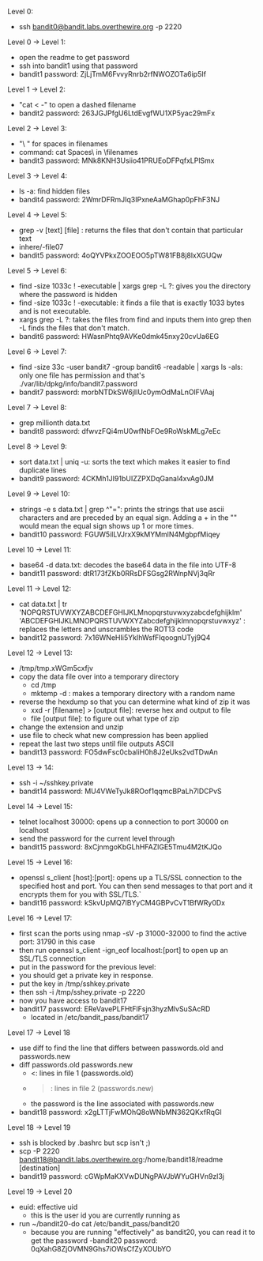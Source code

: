 Level 0:
- ssh bandit0@bandit.labs.overthewire.org -p 2220

Level 0 -> Level 1:
- open the readme to get password
- ssh into bandit1 using that password
- bandit1 password: ZjLjTmM6FvvyRnrb2rfNWOZOTa6ip5If

Level 1 -> Level 2:
- "cat < -" to open a dashed filename
- bandit2 password: 263JGJPfgU6LtdEvgfWU1XP5yac29mFx

Level 2 -> Level 3:
- "\ " for spaces in filenames
- command: cat Spaces\ in \filenames
- bandit3 password: MNk8KNH3Usiio41PRUEoDFPqfxLPlSmx

Level 3 -> Level 4:
- ls -a: find hidden files
- bandit4 password: 2WmrDFRmJIq3IPxneAaMGhap0pFhF3NJ

Level 4 -> Level 5:
- grep -v [text] [file] : returns the files that don't contain that particular text
- inhere/-file07
- bandit5 password: 4oQYVPkxZOOEOO5pTW81FB8j8lxXGUQw

Level 5 -> Level 6:
- find -size 1033c ! -executable | xargs grep -L ?: gives you the directory where the password is hidden
- find -size 1033c ! -executable: it finds a file that is exactly 1033 bytes and is not executable. 
- xargs grep -L ?: takes the files from find and inputs them into grep then -L finds the files that don't match.
- bandit6 password: HWasnPhtq9AVKe0dmk45nxy20cvUa6EG

Level 6 -> Level 7:
- find -size 33c -user bandit7 -group bandit6 -readable | xargs  ls -als: only one file has permission and that's ./var/lib/dpkg/info/bandit7.password
- bandit7 password: morbNTDkSW6jIlUc0ymOdMaLnOlFVAaj

Level 7 -> Level 8:
- grep millionth data.txt
- bandit8 password: dfwvzFQi4mU0wfNbFOe9RoWskMLg7eEc

Level 8 -> Level 9:
- sort data.txt | uniq -u: sorts the text which makes it easier to find duplicate lines
- bandit9 password: 4CKMh1JI91bUIZZPXDqGanal4xvAg0JM

Level 9 -> Level 10:
- strings -e s data.txt | grep ^"=": prints the strings that use ascii characters and are preceded by an equal sign. Adding a \+ in the "" would mean the equal sign shows up 1 or more times.
- bandit10 password: FGUW5ilLVJrxX9kMYMmlN4MgbpfMiqey

Level 10 -> Level 11:
- base64 -d data.txt: decodes the base64 data in the file into UTF-8
- bandit11 password: dtR173fZKb0RRsDFSGsg2RWnpNVj3qRr

Level 11 -> Level 12:
- cat data.txt | tr 'NOPQRSTUVWXYZABCDEFGHIJKLMnopqrstuvwxyzabcdefghijklm' 'ABCDEFGHIJKLMNOPQRSTUVWXYZabcdefghijklmnopqrstuvwxyz' : replaces the letters and unscrambles the ROT13 code
- bandit12 password: 7x16WNeHIi5YkIhWsfFIqoognUTyj9Q4

Level 12 -> Level 13:
- /tmp/tmp.xWGm5cxfjv
- copy the data file over into a temporary directory
	- cd /tmp
	- mktemp -d : makes a temporary directory with a random name
- reverse the hexdump so that you can determine what kind of zip it was
	- xxd -r [filename] > [output file]: reverse hex and output to file
	- file [output file]: to figure out what type of zip
- change the extension and unzip
- use file to check what new compression has been applied
- repeat the last two steps until file outputs ASCII
- bandit13 password: FO5dwFsc0cbaIiH0h8J2eUks2vdTDwAn


Level 13 -> 14:
- ssh -i ~/sshkey.private
- bandit14 password: MU4VWeTyJk8ROof1qqmcBPaLh7lDCPvS

Level 14 -> Level 15:
- telnet localhost 30000: opens up a connection to port 30000 on localhost
- send the password for the current level through
- bandit15 password: 8xCjnmgoKbGLhHFAZlGE5Tmu4M2tKJQo

Level 15 -> Level 16:
- openssl s_client [host]:[port]: opens up a TLS/SSL connection to the specified host and port. You can then send messages to that port and it encrypts them for you with SSL/TLS.`
- bandit16 password: kSkvUpMQ7lBYyCM4GBPvCvT1BfWRy0Dx

Level 16 -> Level 17:
- first scan the ports using nmap -sV -p 31000-32000 to find the active port: 31790 in this case
- then run openssl s_client -ign_eof localhost:[port] to open up an SSL/TLS connection
- put in the password for the previous level: 
- you should get a private key in response.
- put the key in /tmp/sshkey.private
- then ssh -i /tmp/sshey.private -p 2220 
- now you have access to bandit17
- bandit17 password: EReVavePLFHtFlFsjn3hyzMlvSuSAcRD
   - located in /etc/bandit_pass/bandit17

Level 17 -> Level 18
- use diff to find the line that differs between passwords.old and passwords.new
- diff passwords.old passwords.new
   - <: lines in file 1 (passwords.old)
   - >: lines in file 2 (passwords.new)
   - the password is the line associated with passwords.new
- bandit18 password: x2gLTTjFwMOhQ8oWNbMN362QKxfRqGl

Level 18 -> Level 19
- ssh is blocked by .bashrc but scp isn't ;)
- scp -P 2220 bandit18@bandit.labs.overthewire.org:/home/bandit18/readme [destination]
- bandit19 password: cGWpMaKXVwDUNgPAVJbWYuGHVn9zl3j

Level 19 -> Level 20
- euid: effective uid
   - this is the user id you are currently running as
- run ~/bandit20-do cat /etc/bandit_pass/bandit20
   - because you are running "effectively" as bandit20, you can read it to get the password
-bandit20 password: 0qXahG8ZjOVMN9Ghs7iOWsCfZyXOUbYO
